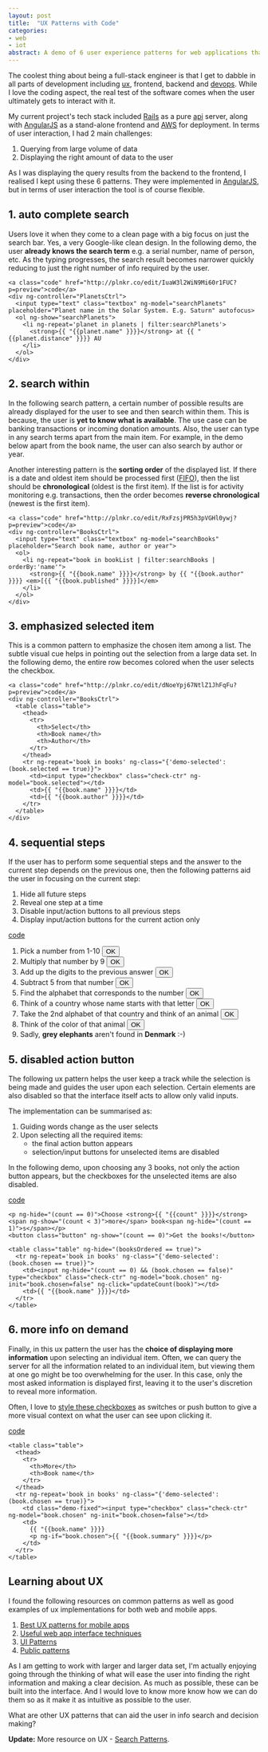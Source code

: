 ```yaml
---
layout: post
title:  "UX Patterns with Code"
categories:
- web
- iot
abstract: A demo of 6 user experience patterns for web applications that aids info search and decision making.
---
```


<div ng-app="App">

  <p>The coolest thing about being a full-stack engineer is that I get to dabble in all parts of development including <a href="http://en.wikipedia.org/wiki/User_experience">ux</a>, frontend, backend and <a href="http://en.wikipedia.org/wiki/DevOps">devops</a>. While I love the coding aspect, the real test of the software comes when the user ultimately gets to interact with it.</p>

  <p>My current project's tech stack included <a href="http://rubyonrails.org/">Rails</a> as a pure <a href="https://github.com/rails-api/rails-api">api</a> server, along with <a href="http://angularjs.org/">AngularJS</a> as a stand-alone frontend and <a href="http://aws.amazon.com/">AWS</a> for deployment. In terms of user interaction, I had 2 main challenges:</p>

  <ol>
    <li>Querying from large volume of data</li>
    <li>Displaying the right amount of data to the user</li>
  </ol>

  <p>As I was displaying the query results from the backend to the frontend, I realised I kept using these 6 patterns. They were implemented in <a href="http://angularjs.org/">AngularJS</a>, but in terms of user interaction the tool is of course flexible.</p>

  <h2>1. auto complete search</h2>

  <p>Users love it when they come to a clean page with a big focus on just the search bar. Yes, a very Google-like clean design. In the following demo, the user <strong>already knows the search term</strong> e.g. a serial number, name of person, etc. As the typing progresses, the search result becomes narrower quickly reducing to just the right number of info required by the user.</p>

  <div class="demo">

    <a class="code" href="http://plnkr.co/edit/IuaW3l2WiN9Mi60r1FUC?p=preview">code</a>
    <div ng-controller="PlanetsCtrl">
      <input type="text" class="textbox" ng-model="searchPlanets" placeholder="Planet name in the Solar System. E.g. Saturn" autofocus>
      <ol ng-show="searchPlanets">
        <li ng-repeat='planet in planets | filter:searchPlanets'>
          <strong>{{ "{{planet.name" }}}}</strong> at {{ "{{planet.distance" }}}} AU
        </li>
      </ol>
    </div>

  </div>

  <h2>2. search within</h2>

  <p>In the following search pattern, a certain number of possible results are already displayed for the user to see and then search within them. This is because, the user is <strong>yet to know what is available</strong>. The use case can be banking transactions or incoming donation amounts. Also, the user can type in any search terms apart from the main item. For example, in the demo below apart from the book name, the user can also search by author or year.</p>

  <p>Another interesting pattern is the <strong>sorting order</strong> of the displayed list. If there is a date and oldest item should be processed first (<a href="http://en.wikipedia.org/wiki/FIFO">FIFO</a>), then the list should be <strong>chronological</strong> (oldest is the first item). If the list is for activity monitoring e.g. transactions, then the order becomes <strong>reverse chronological</strong> (newest is the first item).</p>

  <div class="demo">

    <a class="code" href="http://plnkr.co/edit/RxFzsjPR5h3pVGHl0ywj?p=preview">code</a>
    <div ng-controller="BooksCtrl">
      <input type="text" class="textbox" ng-model="searchBooks" placeholder="Search book name, author or year">
      <ol>
        <li ng-repeat="book in bookList | filter:searchBooks | orderBy:'name'">
          <strong>{{ "{{book.name" }}}}</strong> by {{ "{{book.author" }}}} <em>[{{ "{{book.published" }}}}]</em>
        </li>
      </ol>
    </div>

  </div>

  <h2>3. emphasized selected item</h2>

  <p>This is a common pattern to emphasize the chosen item among a list. The subtle visual cue helps in pointing out the selection from a large data set. In the following demo, the entire row becomes colored when the user selects the checkbox.</p>

  <div class="demo">

    <a class="code" href="http://plnkr.co/edit/dNoeYpj67NtlZ1JhFqFu?p=preview">code</a>
    <div ng-controller="BooksCtrl">
      <table class="table">
        <thead>
          <tr>
            <th>Select</th>
            <th>Book name</th>
            <th>Author</th>
          </tr>
        </thead>
        <tr ng-repeat='book in books' ng-class="{'demo-selected': (book.selected == true)}">
          <td><input type="checkbox" class="check-ctr" ng-model="book.selected"></td>
          <td>{{ "{{book.name" }}}}</td>
          <td>{{ "{{book.author" }}}}</td>
        </tr>
      </table>
    </div>

  </div>

  <h2>4. sequential steps</h2>

  <p>If the user has to perform some sequential steps and the answer to the current step depends on the previous one, then the following patterns aid the user in focusing on the current step:</p>

  <ol>
    <li>Hide all future steps</li>
    <li>Reveal one step at a time</li>
    <li>Disable input/action buttons to all previous steps</li>
    <li>Display input/action buttons for the current action only</li>
  </ol>

  <div class="demo">
    <a class="code" href="http://plnkr.co/edit/hUNpBTpPGHGXvSnxXEtw?p=preview">code</a>
    <ol>
      <li>Pick a number from 1-10 <button class="button" ng-hide="(count > 0)" ng-click="count = count + 1" ng-init="count=0">OK</button></li>
      <li ng-show="(count > 0)">Multiply that number by 9 <button class="button" ng-hide="(count > 1)" ng-click="count = count + 1">OK</button></li>
      <li ng-show="(count > 1)">Add up the digits to the previous answer <button class="button" ng-hide="(count > 2)" ng-click="count = count + 1">OK</button></li>
      <li ng-show="(count > 2)">Subtract 5 from that number <button class="button" ng-hide="(count > 3)" ng-click="count = count + 1">OK</button></li>
      <li ng-show="(count > 3)">Find the alphabet that corresponds to the number <button class="button" ng-hide="(count > 4)" ng-click="count = count + 1">OK</button></li>
      <li ng-show="(count > 4)">Think of a country whose name starts with that letter <button class="button" ng-hide="(count > 5)" ng-click="count = count + 1">OK</button></li>
      <li ng-show="(count > 5)">Take the 2nd alphabet of that country and think of an animal <button class="button" ng-hide="(count > 6)" ng-click="count = count + 1">OK</button></li>
      <li ng-show="(count > 6)">Think of the color of that animal <button class="button" ng-hide="(count > 7)" ng-click="count = count + 1">OK</button></li>
      <li ng-show="(count > 7)">Sadly, <strong>grey elephants</strong> aren't found in <strong>Denmark</strong> :-)</li>
    </ol>
  </div>

  <h2>5. disabled action button</h2>

  <p>The following ux pattern helps the user keep a track while the selection is being made and guides the user upon each selection. Certain elements are also disabled so that the interface itself acts to allow only valid inputs.</p>

  <p>The implementation can be summarised as:</p>

  <ol>
    <li>Guiding words change as the user selects</li>
    <li>Upon selecting all the required items:
      <ul>
        <li>the final action button appears</li>
        <li>selection/input buttons for unselected items are disabled</li>
      </ul>
  </ol>

  <p>In the following demo, upon choosing any 3 books, not only the action button appears, but the checkboxes for the unselected items are also disabled.</p>

  <div class="demo" ng-controller="BooksCtrl">
    <a class="code" href="http://plnkr.co/edit/PS4TCagaidIYwd30rIQd?p=preview">code</a>

    <p ng-hide="(count == 0)">Choose <strong>{{ "{{count" }}}}</strong> <span ng-show="(count < 3)">more</span> book<span ng-hide="(count == 1)">s</span></p>
    <button class="button" ng-show="(count == 0)">Get the books!</button>

    <table class="table" ng-hide="(booksOrdered == true)">
      <tr ng-repeat='book in books' ng-class="{'demo-selected': (book.chosen == true)}">
        <td><input ng-hide="(count == 0) && (book.chosen == false)" type="checkbox" class="check-ctr" ng-model="book.chosen" ng-init="book.chosen=false" ng-click="updateCount(book)"></td>
        <td>{{ "{{book.name" }}}}</td>
      </tr>
    </table>

  </div>

  <h2>6. more info on demand</h2>

  <p>Finally, in this ux pattern the user has the <strong>choice of displaying more information</strong> upon selecting an individual item. Often, we can query the server for all the information related to an individual item, but viewing them at one go might be too overwhelming for the user. In this case, only the most asked information is displayed first, leaving it to the user's discretion to reveal more information.</p>

  <p>Often, I love to <a href="http://codepen.io/bbodine1/pen/novBm">style these checkboxes</a> as switches or push button to give a more visual context on what the user can see upon clicking it.</p>

  <div class="demo" ng-controller="BooksCtrl">
    <a class="code" href="http://plnkr.co/edit/NLVzEsdVyhbdwdhfrs2H?p=preview">code</a>

    <table class="table">
      <thead>
        <tr>
          <th>More</th>
          <th>Book name</th>
        </tr>
      </thead>
      <tr ng-repeat='book in books' ng-class="{'demo-selected': (book.chosen == true)}">
        <td class="demo-fixed"><input type="checkbox" class="check-ctr" ng-model="book.chosen" ng-init="book.chosen=false"></td>
        <td>
          {{ "{{book.name" }}}}
          <p ng-if="book.chosen">{{ "{{book.summary" }}}}</p>
        </td>
      </tr>
    </table>

  </div>

  <h2>Learning about UX</h2>

  <p>I found the following resources on common patterns as well as good examples of ux implementations for both web and mobile apps.</p>

  <ol class="ideas">
    <li><a href="http://www.lukew.com/ff/entry.asp?1826">Best UX patterns for mobile apps</a></li>
    <li><a href="http://uxdesign.smashingmagazine.com/2009/01/12/10-useful-web-application-interface-techniques/">Useful web app interface techniques</a></li>
    <li><a href="http://ui-patterns.com/">UI Patterns</a></li>
    <li><a href="http://quince.infragistics.com/html/AllPatterns.aspx">Public patterns</a></li>
  </ol>

  <p>As I am getting to work with larger and larger data set, I'm actually enjoying going through the thinking of what will ease the user into finding the right information and making a clear decision. As much as possible, these can be built into the interface. And I would love to know more know how we can do them so as it make it as intuitive as possible to the user. </p>

  <p class="discussion">What are other UX patterns that can aid the user in info search and decision making?</p>

  <p><strong>Update:</strong> More resource on UX - <a href="http://searchpatterns.org/?">Search Patterns</a>.</p>

</div>

<style>
.demo-selected{ background-color: #ddd;}
.demo-fixed{width:20px; vertical-align: baseline;}
</style>
<script src="//ajax.googleapis.com/ajax/libs/angularjs/1.2.10/angular.min.js"></script>
<script>

var app = angular.module('App', []);

app.controller('BooksCtrl', function($scope) {

  $scope.books = [
    { name: 'Design Patterns', author: 'Gang of 4', published: '1994', summary: 'Elements of Reusable Object-Oriented Software' },
    { name: 'Getting Started with Electronics', author: 'Forrest M. Mims', published: '1983', summary: 'Teaches you the basics, takes you on a tour of analog and digital components' },
    { name: 'Design of Everyday Things', author: 'Donald A. Norman', published: '1988', summary: 'A powerful primer on how-and why-some products satisfy customers while others only frustrate them.' },
    { name: 'The Feynman Lectures on Physics', author: 'Richard Feynman', published: '1964', summary: 'Lectures on mathematics, electromagnetism, Newtonian physics, quantum physics, and the relation of physics to other sciences' },
  ];

  $scope.bookList = [
    { name: 'Design Patterns', author: 'Gang of 4', published: '1994' },
    { name: 'Getting Started with Electronics', author: 'Forrest M. Mims', published: '1983' },
    { name: 'Design of Everyday Things', author: 'Donald A. Norman', published: '1988' },
    { name: 'The Feynman Lectures on Physics', author: 'Richard Feynman', published: '1964' },
  ];

  $scope.count =  3;

  $scope.updateCount = function(book) {
    if(book.chosen) $scope.count += 1;
    else $scope.count -= 1;
  }

});

app.controller('PlanetsCtrl', function($scope) {

  $scope.planets = [
    { name: 'Mercury'   , distance: '0.39' },
    { name: 'Venus'     , distance: '0.72' },
    { name: 'Earth'     , distance: '1' },
    { name: 'Mars'      , distance: '1.52' },
    { name: 'Jupiter'   , distance: '5.20' },
    { name: 'Saturn'    , distance: '9.52' },
    { name: 'Uranus'    , distance: '19.21' },
    { name: 'Neptune'   , distance: '30.09' }
  ];
});

</script>
